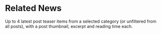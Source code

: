 # Related News

Up to 4 latest post teaser items from a selected category (or unfiltered from all posts), with a post thumbnail, excerpt and reading time each.
